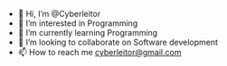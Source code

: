 - 👋 Hi, I’m @Cyberleitor
- 👀 I’m interested in Programming
- 🌱 I’m currently learning Programming
- 💞️ I’m looking to collaborate on Software development
- 📫 How to reach me cyberleitor@gmail.com

<!---
Cyberleitor/Cyberleitor is a ✨ special ✨ repository because its `README.md` (this file) appears on your GitHub profile.
You can click the Preview link to take a look at your changes.
--->

